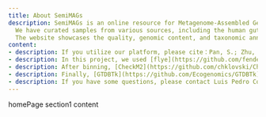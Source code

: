 ```yaml
---
title: About SemiMAGs
description: SemiMAGs is an online resource for Metagenome-Assembled Genomes (MAGs) based on PacBio HiFi sequencing technology.
  We have curated samples from various sources, including the human gut, sheep gut, and seawater, which have been sequenced using PacBio HiFi technology and subsequently binned using SemiBin2.
  The website showcases the quality, genomic content, and taxonomic annotations of MAGs obtained through PacBio HiFi sequencing. 
content:
- description: If you utilize our platform, please cite：Pan, S.; Zhu, C.; Zhao, XM.; Coelho, LP. A deep siamese neural network improves metagenome-assembled genomes in microbiome datasets across different environments. Nat Commun 13, 2326 (2022). https://doi.org/10.1038/s41467-022-29843-y
- description: In this project, we used [flye](https://github.com/fenderglass/Flye) to do the assembly, and mapping long reads to the contig with [minimap2](https://github.com/lh3/minimap2). [SemiBin2](https://github.com/BigDataBiology/SemiBin) is used to bin the contigs.
- description: After binning, [CheckM2](https://github.com/chklovski/CheckM2), [GUNC](https://github.com/grp-bork/gunc), [tRNAscan-SE](https://github.com/UCSC-LoweLab/tRNAscan-SE) and [barrnap](https://github.com/tseemann/barrnap) are used to evaluate the MAGs.
- description: Finally, [GTDBTk](https://github.com/Ecogenomics/GTDBTk) is used to annotate the contigs.
- description: If you have some questions, please contact Luis Pedro Coelho(luis@luispedro.org) and Shaojun Pan(shaojun1997777@gmail.com).
---
```


homePage section1 content
